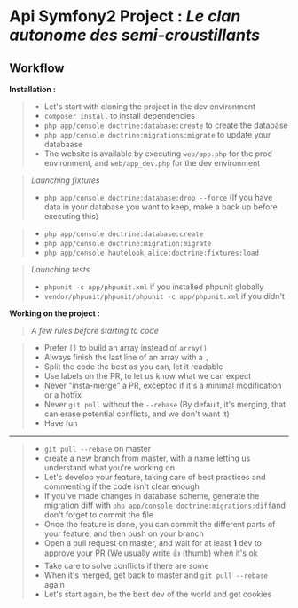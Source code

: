Api Symfony2 Project : *Le clan autonome des semi-croustillants*
=============

Workflow
--------

**Installation :**

> - Let's start with cloning the project in the dev environment 
> - `composer install` to install dependencies
> - `php app/console doctrine:database:create` to create the database
> - `php app/console doctrine:migrations:migrate` to update your databaase
> - The website is available by executing `web/app.php` for the prod environment, and `web/app_dev.php` for the dev environment

> *Launching fixtures*
> - `php app/console doctrine:database:drop --force` (If you have data in your database you want to keep, make a back up before executing this)

> - `php app/console doctrine:database:create` 
> - `php app/console doctrine:migration:migrate` 
> - `php app/console hautelook_alice:doctrine:fixtures:load` 

> *Launching tests*
> - `phpunit -c app/phpunit.xml` if you installed phpunit globally
> - `vendor/phpunit/phpunit/phpunit -c app/phpunit.xml` if you didn't

**Working on the project :**

> *A few rules before starting to code*

> - Prefer `[]` to build an array instead of `array()`
> - Always finish the last line of an array with a `,`
> - Split the code the best as you can, let it readable
> - Use labels on the PR, to let us know what we can expect
> - Never "insta-merge" a PR, excepted if it's a minimal modification or a hotfix
> - Never `git pull` without the `--rebase` (By default, it's merging, that can erase potential conflicts, and we don't want it)
> - Have fun

---------- 

> - `git pull --rebase` on master
> - create a new branch from master, with a name letting us understand what you're working on
> - Let's develop your feature, taking care of best practices and commenting if the code isn't clear enough 
> - If you've made changes in database scheme, generate the migration diff with `php app/console doctrine:migrations:diff`and don't forget to commit the file
> - Once the feature is done, you can commit the different parts of your feature, and then push on your branch
> - Open a pull request on master, and wait for at least **1** dev to approve your PR (We usually write :+1: (thumb) when it's ok
> - Take care to solve conflicts if there are some
> - When it's merged, get back to master and `git pull --rebase` again
> - Let's start again, be the best dev of the world and get cookies 



